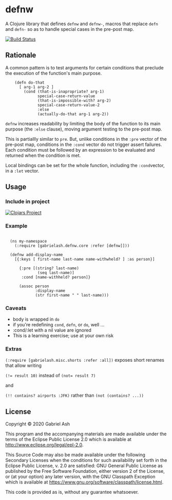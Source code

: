# defnw

A Clojure library that defines `defnw` and `defnw-`, macros that replace
`defn` and `defn-` so as to handle special cases in the pre-post map.

[![Build Status](https://travis-ci.org/gabrielash/defnw.svg?branch=master)](https://travis-ci.org/gabrielash/defnw)

## Rationale 

A common pattern is to test arguments for certain conditions that preclude the execution of the function's main purpose.

```
    (defn do-that 
      [ arg-1 arg-2 ]
        (cond (that-is-inapropriate? arg-1)
              special-case-return-value
              (that-is-impossible-with? arg-2)
              special-case-return-value-2
              :else 
              (actually-do-that arg-1 arg-2))
```

`defnw` increases readability by limiting the body of the function to
its main purpose (the `:else` clause), moving argument testing to the
pre-post map.

This is partiallly similar to `pre`. But, unlike conditions in the `:pre` 
vector of the pre-post map, conditions in the `:cond` vector do not trigger
assert failures. Each condition must be followed by an expression to be 
evaluated and returned when the condition is met.

Local bindings can be set for the whole function,  including the `:cond`vector, in a `:let` vector.


## Usage

### Include in project

[![Clojars Project](https://img.shields.io/clojars/v/gabrielash/defnw.svg)](https://clojars.org/gabrielash/defnw)

### Example

```

  (ns my-namespace 
    (:require [gabrielash.defnw.core :refer [defnw]]))

  (defnw add-display-name
    [{:keys [ first-name last-name name-withwheld? ] :as person}]

      {:pre [(string? last-name)
              (seq last-name)]
       :cond [name-withheld? person]}

      (assoc person
             :display-name
             (str first-name " " last-name)))

```

### Caveats

 * body is wrapped in `do`
 * if you're redefining `cond`, `defn`, or `do`, well ...
 * :cond/:let with a nil value are ignored
 * This is a learning exercise; use at your own risk


### Extras

`(:require [gabrielash.misc.shorts :refer :all])` exposes short renames that allow writing

`(!= result 10)` instead of `(not= result 7)` 

and 

`(!! contains? airports :JFK)` rather than `(not (contains? ...))`




## License

Copyright © 2020 Gabriel Ash

This program and the accompanying materials are made available under the
terms of the Eclipse Public License 2.0 which is available at
http://www.eclipse.org/legal/epl-2.0.

This Source Code may also be made available under the following Secondary
Licenses when the conditions for such availability set forth in the Eclipse
Public License, v. 2.0 are satisfied: GNU General Public License as published by
the Free Software Foundation, either version 2 of the License, or (at your
option) any later version, with the GNU Classpath Exception which is available
at https://www.gnu.org/software/classpath/license.html.

This code is provided as is, without any guarantee whatsoever.
